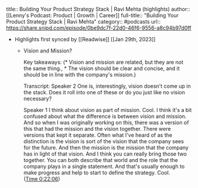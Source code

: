 title:: Building Your Product Strategy Stack | Ravi Mehta (highlights)
author:: [[Lenny's Podcast: Product | Growth | Career]]
full-title:: "Building Your Product Strategy Stack | Ravi Mehta"
category:: #podcasts
url:: https://share.snipd.com/episode/0be9dc7f-22d0-46f6-9556-a8c94b97d0ff

- Highlights first synced by [[Readwise]] [[Jan 29th, 2023]]
	- Vision and Mission?
	  
	  Key takeaways:
	  (* Vision and mission are related, but they are not the same thing., * The vision should be clear and concise, and it should be in line with the company's mission.)
	  
	  Transcript:
	  Speaker 2
	  One is, interestingly, vision doesn't come up in the stack. Does it roll into one of these or do you just like no vision necessary?
	  
	  Speaker 1
	  I think about vision as part of mission. Cool. I think it's a bit confused about what the difference is between vision and mission. And so when I was originally working on this, there was a version of this that had the mission and the vision together. There were versions that kept it separate. Often what I've heard of as the distinction is the vision is sort of the vision that the company sees for the future. And then the mission is the mission that the company has in light of that vision. And I think you can really bring those two together. You can both describe that world and the role that the company plays in a single statement. And that's usually enough to make progress and help to start to define the strategy. Cool. ([Time 0:22:06](https://share.snipd.com/snip/4390c3fb-5fc4-4fa6-99ec-b5f4d7b0993a))